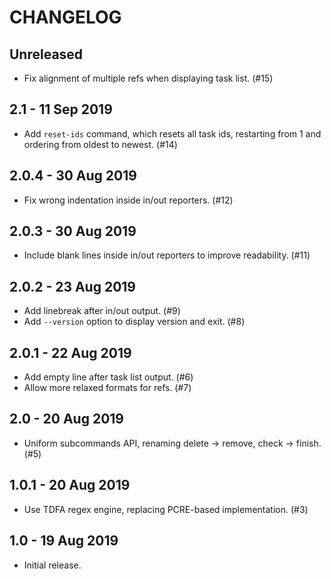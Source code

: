 # CHANGELOG

## Unreleased

- Fix alignment of multiple refs when displaying task list. (#15)

## 2.1 - 11 Sep 2019

- Add `reset-ids` command, which resets all task ids, restarting from 1 and
  ordering from oldest to newest. (#14)

## 2.0.4 - 30 Aug 2019

- Fix wrong indentation inside in/out reporters. (#12)

## 2.0.3 - 30 Aug 2019

- Include blank lines inside in/out reporters to improve readability. (#11)

## 2.0.2 - 23 Aug 2019

- Add linebreak after in/out output. (#9)
- Add `--version` option to display version and exit. (#8)

## 2.0.1 - 22 Aug 2019

- Add empty line after task list output. (#6)
- Allow more relaxed formats for refs. (#7)

## 2.0 - 20 Aug 2019

- Uniform subcommands API, renaming delete -> remove, check -> finish. (#5)

## 1.0.1 - 20 Aug 2019

- Use TDFA regex engine, replacing PCRE-based implementation. (#3)

## 1.0 - 19 Aug 2019

- Initial release.
